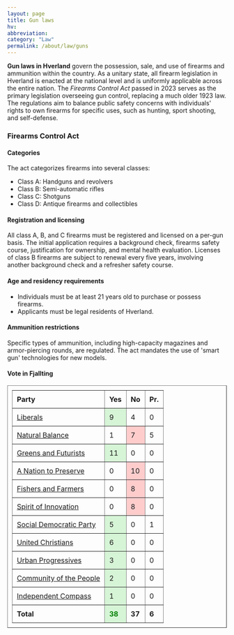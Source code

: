 ```yaml
---
layout: page
title: Gun laws
hv: 
abbreviation: 
category: "Law"
permalink: /about/law/guns
---
```


**Gun laws in Hverland** govern the possession, sale, and use of firearms and ammunition within the country. As a unitary state, all firearm legislation in Hverland is enacted at the national level and is uniformly applicable across the entire nation. The *Firearms Control Act* passed in 2023 serves as the primary legislation overseeing gun control, replacing a much older 1923 law. The regulations aim to balance public safety concerns with individuals' rights to own firearms for specific uses, such as hunting, sport shooting, and self-defense.

### Firearms Control Act
#### Categories
The act categorizes firearms into several classes:

* Class A: Handguns and revolvers
* Class B: Semi-automatic rifles
* Class C: Shotguns
* Class D: Antique firearms and collectibles

#### Registration and licensing
All class A, B, and C firearms must be registered and licensed on a per-gun basis. The initial application requires a background check, firearms safety course, justification for ownership, and mental health evaluation. Licenses of class B firearms are subject to renewal every five years, involving another background check and a refresher safety course.

#### Age and residency requirements
* Individuals must be at least 21 years old to purchase or possess firearms.
* Applicants must be legal residents of Hverland.

#### Ammunition restrictions
Specific types of ammunition, including high-capacity magazines and armor-piercing rounds, are regulated. The act mandates the use of 'smart gun' technologies for new models.

#### Vote in Fjallting

<table border="1" style="border-collapse: collapse; text-align: left; padding: 10px; width: 100%;">
    <thead>
        <tr>
            <th style="padding: 10px;">Party</th>
            <th style="padding: 10px;">Yes</th>
            <th style="padding: 10px;">No</th>
            <th style="padding: 10px;">Pr.</th>
        </tr>
    </thead>
    <tbody>
        <tr>
            <td style="padding: 10px;"><span class="party-stripe party-as"></span><a href="{{ '/about/party/as' | relative_url }}">Liberals</a> </td>
            <td style="padding: 10px; background-color: #D6F5D6;">9</td>
            <td style="padding: 10px;">4</td>
            <td style="padding: 10px;">0</td>
        </tr>
                <tr>
            <td style="padding: 10px;"><span class="party-stripe party-pn"></span><a href="{{ '/about/party/pn' | relative_url }}">Natural Balance</a></td>
            <td style="padding: 10px;">1</td>
            <td style="padding: 10px; background-color: #FFCCCC;">7</td>
            <td style="padding: 10px;">5</td>
        </tr>
        <tr>
            <td style="padding: 10px;"><span class="party-stripe party-ks"></span><a href="{{ '/about/party/ks' | relative_url }}">Greens and Futurists</a></td>
            <td style="padding: 10px; background-color: #D6F5D6;">11</td>
            <td style="padding: 10px;">0</td>
            <td style="padding: 10px;">0</td>
        </tr>
            <tr>
            <td style="padding: 10px;"><span class="party-stripe party-pi"></span><a href="{{ '/about/party/pi' | relative_url }}">A Nation to Preserve</a></td>
            <td style="padding: 10px;">0</td>
            <td style="padding: 10px; background-color: #FFCCCC;">10</td>
            <td style="padding: 10px;">0</td>
        </tr>
            <tr>
            <td style="padding: 10px;"><span class="party-stripe party-na"></span><a href="{{ '/about/party/na' | relative_url }}">Fishers and Farmers</a></td>
            <td style="padding: 10px;">0</td>
            <td style="padding: 10px; background-color: #FFCCCC;">8</td>
            <td style="padding: 10px;">0</td>
        </tr>
        <tr>
            <td style="padding: 10px;"><span class="party-stripe party-pa"></span><a href="{{ '/about/party/pa' | relative_url }}">Spirit of Innovation</a></td>
            <td style="padding: 10px;">0</td>
            <td style="padding: 10px; background-color: #FFCCCC;">8</td>
            <td style="padding: 10px;">0</td>
        </tr>
        <tr>
            <td style="padding: 10px;"><span class="party-stripe party-ids"></span><a href="{{ '/about/party/ids' | relative_url }}">Social Democratic Party</a></td>
            <td style="padding: 10px; background-color: #D6F5D6;">5</td>
            <td style="padding: 10px;">0</td>
            <td style="padding: 10px;">1</td>
        </tr>
        <tr>
            <td style="padding: 10px;"><span class="party-stripe party-ak"></span><a href="{{ '/about/party/ak' | relative_url }}">United Christians</a></td>
            <td style="padding: 10px; background-color: #D6F5D6;">6</td>
            <td style="padding: 10px;">0</td>
            <td style="padding: 10px;">0</td>
        </tr>
        <tr>
            <td style="padding: 10px;"><span class="party-stripe party-is"></span><a href="{{ '/about/party/is' | relative_url }}">Urban Progressives</a></td>
            <td style="padding: 10px; background-color: #D6F5D6;">3</td>
            <td style="padding: 10px;">0</td>
            <td style="padding: 10px;">0</td>
        </tr>
        <tr>
            <td style="padding: 10px;"><span class="party-stripe party-ik"></span><a href="{{ '/about/party/ik' | relative_url }}">Community of the People</a></td>
            <td style="padding: 10px; background-color: #D6F5D6;">2</td>
            <td style="padding: 10px;">0</td>
            <td style="padding: 10px;">0</td>
        </tr>
        <tr>
            <td style="padding: 10px;"><span class="party-stripe party-nq"></span><a href="{{ '/about/party/nq' | relative_url }}">Independent Compass</a></td>
            <td style="padding: 10px; background-color: #D6F5D6;">1</td>
            <td style="padding: 10px;">0</td>
            <td style="padding: 10px;">0</td>
        </tr>
        <tr>
            <td style="padding: 10px;"><b>Total</b></td>
            <td style="padding: 10px; background-color: #D6F5D6; color:green;"><i class="fa-solid fa-square-check" style="color: green;"></i><b> 38</b></td>
            <td style="padding: 10px;"><!-- <i class="fa-solid fa-square-xmark"></i>--><b>37</b></td>
            <td style="padding: 10px;"><!--<i class="fa-solid fa-square-minus"></i>--><b>6</b></td>
        </tr>
    </tbody>
</table>
